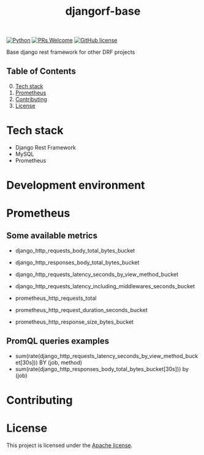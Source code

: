 <h1 align="center"> djangorf-base </h1> <br>

[![Python](https://img.shields.io/badge/Python-v3.6%2B-blue)]()
[![PRs Welcome](https://img.shields.io/badge/PRs-welcome-brightgreen.svg)](https://github.com/eduardogr/evalytics/blob/master/.github/CONTRIBUTING.md)
[![GitHub license](https://img.shields.io/badge/License-Apache%202.0-blue.svg)](https://github.com/eduardogr/djangorf-base/blob/master/LICENSE)

Base django rest framework for other DRF projects

## Table of Contents

0. [Tech stack](#tech-stack)
0. [Prometheus](#prometheus)
0. [Contributing](#family-contributing)
0. [License](#page_with_curl-license)

# Tech stack

- Django Rest Framework
- MySQL
- Prometheus

# Development environment



# Prometheus

## Some available metrics

- django_http_requests_body_total_bytes_bucket
- django_http_responses_body_total_bytes_bucket
- django_http_requests_latency_seconds_by_view_method_bucket
- django_http_requests_latency_including_middlewares_seconds_bucket

- prometheus_http_requests_total
- prometheus_http_request_duration_seconds_bucket
- prometheus_http_response_size_bytes_bucket

## PromQL queries examples

- sum(rate(django_http_requests_latency_seconds_by_view_method_bucket[30s])) BY (job, method)
- sum(rate(django_http_responses_body_total_bytes_bucket[30s])) by (job)

# Contributing

# License

This project is licensed under the [Apache license](https://github.com/eduardogr/evalytics/blob/main/LICENSE).
